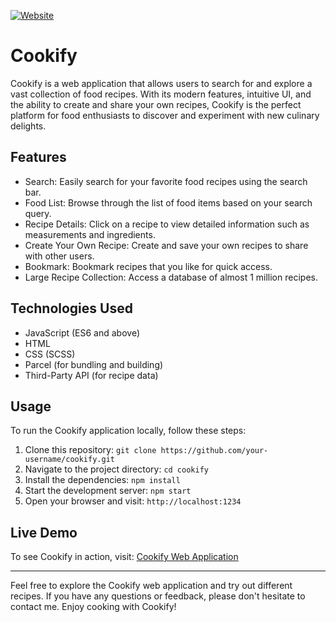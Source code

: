 [![Website](https://img.shields.io/website?label=Demo&style=flat-square&url=https%3A%2F%2Fjpara.netlify.app%2F)](https://spicoder-cookify.netlify.app/)

# Cookify

Cookify is a web application that allows users to search for and explore a vast collection of food recipes. With its modern features, intuitive UI, and the ability to create and share your own recipes, Cookify is the perfect platform for food enthusiasts to discover and experiment with new culinary delights.

## Features

- Search: Easily search for your favorite food recipes using the search bar.
- Food List: Browse through the list of food items based on your search query.
- Recipe Details: Click on a recipe to view detailed information such as measurements and ingredients.
- Create Your Own Recipe: Create and save your own recipes to share with other users.
- Bookmark: Bookmark recipes that you like for quick access.
- Large Recipe Collection: Access a database of almost 1 million recipes.

## Technologies Used

- JavaScript (ES6 and above)
- HTML
- CSS (SCSS)
- Parcel (for bundling and building)
- Third-Party API (for recipe data)

## Usage

To run the Cookify application locally, follow these steps:

1. Clone this repository: `git clone https://github.com/your-username/cookify.git`
2. Navigate to the project directory: `cd cookify`
3. Install the dependencies: `npm install`
4. Start the development server: `npm start`
5. Open your browser and visit: `http://localhost:1234`

## Live Demo

To see Cookify in action, visit: [Cookify Web Application](https://spicoder-cookify.netlify.app/)

---

Feel free to explore the Cookify web application and try out different recipes. If you have any questions or feedback, please don't hesitate to contact me. Enjoy cooking with Cookify!
